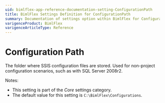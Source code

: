 ```yaml
---
uid: bimlflex-app-reference-documentation-setting-ConfigurationPath
title: BimlFlex Settings Definition for ConfigurationPath
summary: Documentation of settings option within BimlFlex for ConfigurationPath
varigenceProduct: BimlFlex
varigenceArticleType: Reference
---
```


# Configuration Path

The folder where SSIS configuration files are stored. Used for non-project configuration scenarios, such as with SQL Server 2008r2.

Notes:

* This setting is part of the *Core* settings category.
* The default value for this setting is `C:\BimlFlex\Configurations`.
